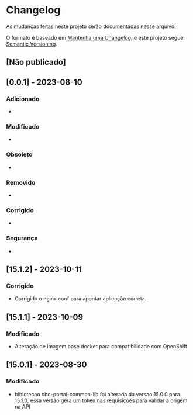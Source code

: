 # Changelog

As mudanças feitas neste projeto serão documentadas nesse arquivo.

O formato é baseado em [Mantenha uma Changelog](https://keepachangelog.com/en/1.0.0/),
e este projeto segue [Semantic Versioning](https://semver.org/spec/v2.0.0.html).

## [Não publicado]

## [0.0.1] - 2023-08-10

### Adicionado

-

### Modificado

-

### Obsoleto

-

### Removido

-

### Corrigido

-

### Segurança

-

[//]: # "Adicione links para as versões utilizando os comentários abaixo"
[//]: # "[Não publicado]: <Link para repositório>"
[//]: # "[0.0.1]: <Link para a primeira versão>"

## [15.1.2] - 2023-10-11
### Corrigido
- Corrigido o nginx.conf para apontar aplicação correta.

## [15.1.1] - 2023-10-09
### Modificado
- Alteração de imagem base docker para compatibilidade com OpenShift

## [15.0.1] - 2023-08-30
### Modificado
- biblotecao cbo-portal-common-lib foi alterada da versao 15.0.0 para 15.1.0, essa versão gera um token nas requisições para validar a origem na API
